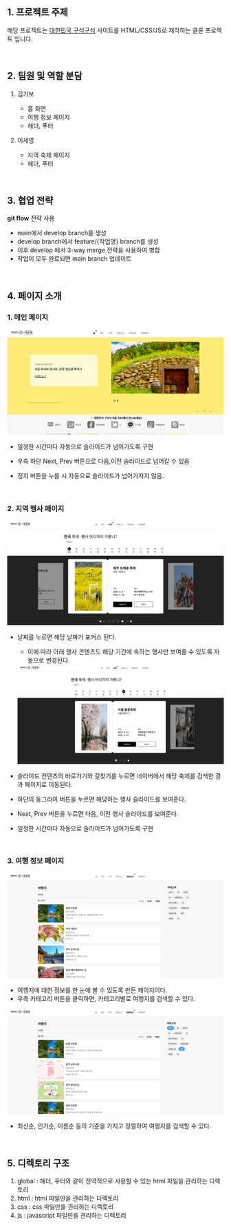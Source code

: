 ## 1. 프로젝트 주제
해당 프로젝트는 [대한민국 구석구석](https://korean.visitkorea.or.kr/main/area.do) 사이트를 HTML/CSS/JS로 제작하는 클론 프로젝트 입니다.

<br>

## 2. 팀원 및 역할 분담
1. 김기보 
    - 홈 화면 
    - 여행 정보 페이지  
    - 헤더, 푸터 

2. 이세영
    - 지역 축제 페이지
    - 헤더, 푸터

<br>

## 3. 협업 전략
**git flow** 전략 사용
- main에서 develop branch를 생성
- develop branch에서 feature/{작업명} branch를 생성
- 이후 develop 에서 3-way merge 전략을 사용하여 병합
- 작업이 모두 완료되면 main branch 업데이트


<br>


## 4. 페이지 소개
### 1. 메인 페이지
<img src="readmeimg/readme-1.png">

- 일정한 시간마다 자동으로 슬라이드가 넘어가도록 구현

- 우측 하단 Next, Prev 버튼으로 다음,이전 슬라이드로 넘어갈 수 있음
- 정지 버튼을 누를 시 자동으로 슬라이드가 넘어가지지 않음.

<br>

### 2. 지역 행사 페이지
<img src="readmeimg/readme-3.png">

- 날짜를 누르면 해당 날짜가 포커스 된다.
    - 이에 따라 아래 행사 콘텐츠도 해당 기간에 속하는 행사만 보여줄 수 있도록 자동으로 변경된다.
    <img src="readmeimg/readme-4.png">

- 슬라이드 컨텐츠의 바로가기와 길찾기를 누르면 네이버에서 해당 축제를 검색한 결과 페이지로 이동된다.
- 하단의 동그라미 버튼을 누르면 해당하는 행사 슬라이드를 보여준다.
- Next, Prev 버튼을 누르면 다음, 이전 행사 슬라이드를 보여준다.
- 일정한 시간마다 자동으로 슬라이드가 넘어가도록 구현 

<br>

### 3. 여행 정보 페이지
<img src ="readmeimg/readme-5.png">

- 여행지에 대한 정보를 한 눈에 볼 수 있도록 만든 페이지이다.
- 우측 카테고리 버튼을 클릭하면, 카테고리별로 여행지를 검색할 수 있다.
<img src="readmeimg/readme-6.png">

- 최신순, 인기순, 이름순 등의 기준을 가지고 정렬하여 여행지를 검색할 수 있다.

<br>

## 5. 디렉토리 구조
1. global : 헤더, 푸터와 같이 전역적으로 사용할 수 있는 html 파일을 관리하는 디렉토리
2. html : html 파일만을 관리하는 디렉토리
3. css : css 파일만을 관리하는 디렉토리
4. js : javascript 파일만을 관리하는 디렉토리



